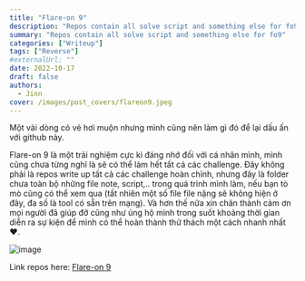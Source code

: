 ```yaml
---
title: "Flare-on 9"
description: "Repos contain all solve script and something else for fo9"
summary: "Repos contain all solve script and something else for fo9"
categories: ["Writeup"]
tags: ["Reverse"]
#externalUrl: ""
date: 2022-10-17
draft: false
authors:
  - Jinn
cover: /images/post_covers/flareon9.jpeg
---
```

Một vài dòng có vẻ hơi muộn nhưng mình cũng nên làm gì đó để lại dấu ấn với github này.

Flare-on 9 là một trải nghiệm cực kì đáng nhớ đối với cá nhân mình, mình cũng chưa từng nghĩ là sẽ có thể làm hết tất cả các challenge. Đây không phải là repos write up tất cả các challenge hoàn chỉnh, nhưng đây là folder chưa toàn bộ những file note, script,.. trong quá trình mình làm, nếu bạn tò mò cũng có thể xem qua (tất nhiên một số file file nặng sẽ không hiện ở đây, đa số là tool có sẵn trên mạng). 
Và hơn thế nữa xin chân thành cảm ơn mọi người đã giúp đỡ cũng như ủng hộ mình trong suốt khoảng thời gian diễn ra sự kiện để mình có thể hoàn thành thử thách một cách nhanh nhất❤️.

![image](https://user-images.githubusercontent.com/88520787/206091737-8f93841e-3675-4fcf-9cd8-0e71b70a8414.png)

Link repos here: [Flare-on 9](https://github.com/lephuduc/flare-on9)